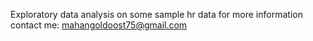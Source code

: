 Exploratory data analysis on some sample hr data
for more information contact me: mahangoldoost75@gmail.com

